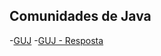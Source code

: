 ## Comunidades de Java
-[GUJ](http://www.guj.com.br/)
-[GUJ - Resposta](http://respostas.guj.com.br/)
